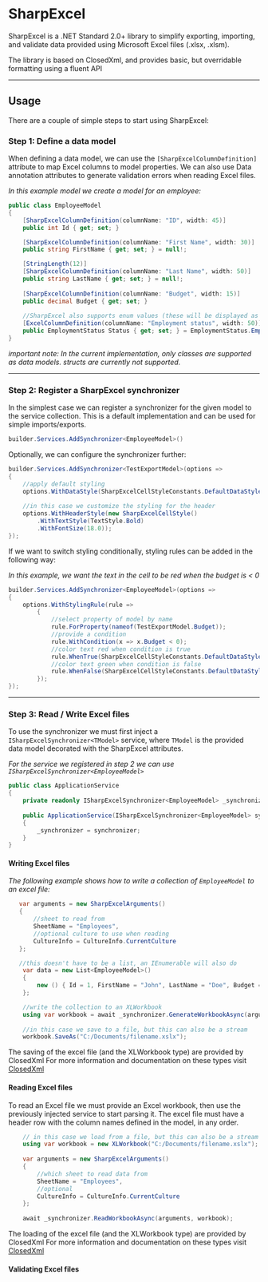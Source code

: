 # SharpExcel
SharpExcel is a .NET Standard 2.0+ library to simplify exporting, importing, and validate data provided using Microsoft Excel files (.xlsx, .xlsm). 

The library is based on ClosedXml, and provides basic, but overridable formatting using a fluent API

---
## Usage

There are a couple of simple steps to start using SharpExcel:

### Step 1: Define a data model

When defining a data model, we can use the ``[SharpExcelColumnDefinition]`` attribute to map Excel columns to model properties.
We can also use Data annotation attributes to generate validation errors when reading Excel files.

*In this example model we create a model for an employee:*

```csharp
public class EmployeeModel
{
    [SharpExcelColumnDefinition(columnName: "ID", width: 45)]
    public int Id { get; set; }

    [SharpExcelColumnDefinition(columnName: "First Name", width: 30)]
    public string FirstName { get; set; } = null!;

    [StringLength(12)]
    [SharpExcelColumnDefinition(columnName: "Last Name", width: 50)]
    public string LastName { get; set; } = null!;
    
    [SharpExcelColumnDefinition(columnName: "Budget", width: 15)]
    public decimal Budget { get; set; }
    
    //SharpExcel also supports enum values (these will be displayed as dropdowns in Excel)
    [ExcelColumnDefinition(columnName: "Employment status", width: 50)]
    public EmploymentStatus Status { get; set; } = EmploymentStatus.Employed;
}
```

*important note: In the current implementation, only classes are supported as data models. structs are currently not supported.*

---
### Step 2: Register a SharpExcel synchronizer
In the simplest case we can register a synchronizer for the given model to the service collection.
This is a default implementation and can be used for simple imports/exports.
```csharp
builder.Services.AddSynchronizer<EmployeeModel>()
```
Optionally, we can configure the synchronizer further:
```csharp
builder.Services.AddSynchronizer<TestExportModel>(options =>
{
    //apply default styling
    options.WithDataStyle(SharpExcelCellStyleConstants.DefaultDataStyle);
    
    //in this case we customize the styling for the header
    options.WithHeaderStyle(new SharpExcelCellStyle()
        .WithTextStyle(TextStyle.Bold)
        .WithFontSize(18.0));
});
```
If we want to switch styling conditionally, styling rules can be added in the following way:

*In this example, we want the text in the cell to be red when the budget is < 0*
```csharp
builder.Services.AddSynchronizer<EmployeeModel>(options =>
{
    options.WithStylingRule(rule =>
        {
            //select property of model by name
            rule.ForProperty(nameof(TestExportModel.Budget));
            //provide a condition
            rule.WithCondition(x => x.Budget < 0);
            //color text red when condition is true
            rule.WhenTrue(SharpExcelCellStyleConstants.DefaultDataStyle.WithTextColor(new(255, 100, 100)));
            //color text green when condition is false
            rule.WhenFalse(SharpExcelCellStyleConstants.DefaultDataStyle.WithTextColor(new(80, 160, 80)));
        });
});
```

---
### Step 3: Read / Write Excel files

To use the synchronizer we must first inject a ``ISharpExcelSynchronizer<TModel>`` service, where ``TModel`` is the provided data model decorated with the SharpExcel attributes.

*For the service we registered in step 2 we can use ``ISharpExcelSynchronizer<EmployeeModel>``*
```csharp
public class ApplicationService
{
    private readonly ISharpExcelSynchronizer<EmployeeModel> _synchronizer;
    
    public ApplicationService(ISharpExcelSynchronizer<EmployeeModel> synchronizer)
    {
        _synchronizer = synchronizer;
    }
}
```
#### Writing Excel files

*The following example shows how to write a collection of ``EmployeeModel`` to an excel file:*

```csharp
   var arguments = new SharpExcelArguments()
   {
       //sheet to read from
       SheetName = "Employees",
       //optional culture to use when reading
       CultureInfo = CultureInfo.CurrentCulture
   };

   //this doesn't have to be a list, an IEnumerable will also do
    var data = new List<EmployeeModel>()
    {
        new () { Id = 1, FirstName = "John", LastName = "Doe", Budget = 12.0m }
    };

    //write the collection to an XLWorkbook
    using var workbook = await _synchronizer.GenerateWorkbookAsync(arguments, data);
   
    //in this case we save to a file, but this can also be a stream
    workbook.SaveAs("C:/Documents/filename.xslx");
```
The saving of the excel file (and the XLWorkbook type) are provided by ClosedXml
For more information and documentation on these types visit [ClosedXml](https://github.com/ClosedXML/ClosedXML)

#### Reading Excel files

To read an Excel file we must provide an Excel workbook, 
then use the previously injected service to start parsing it. 
The excel file must have a header row with the column names defined in the model, in any order. 

```csharp
    // in this case we load from a file, but this can also be a stream
    using var workbook = new XLWorkbook("C:/Documents/filename.xslx");
    
    var arguments = new SharpExcelArguments()
    {
        //which sheet to read data from
        SheetName = "Employees",
        //optional
        CultureInfo = CultureInfo.CurrentCulture
    };
    
    await _synchronizer.ReadWorkbookAsync(arguments, workbook);
```
The loading of the excel file (and the XLWorkbook type) are provided by ClosedXml 
For more information and documentation on these types visit [ClosedXml](https://github.com/ClosedXML/ClosedXML)

#### Validating Excel files

```csharp

```
